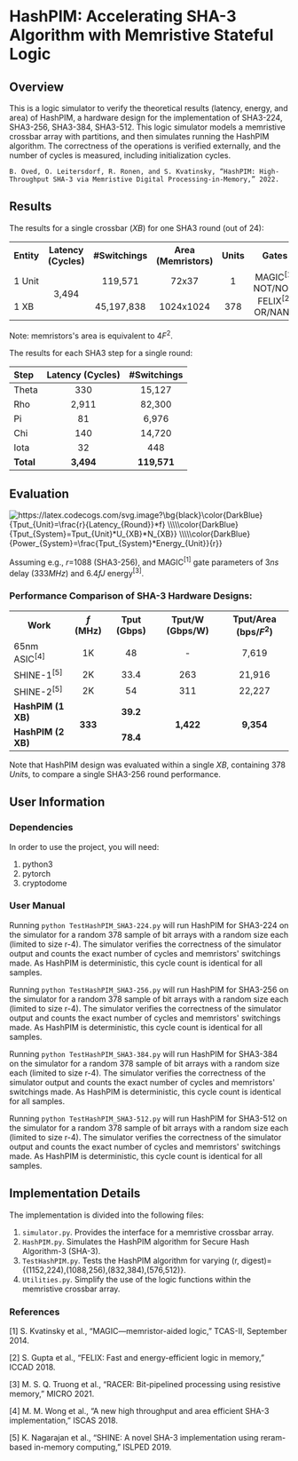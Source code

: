 # HashPIM: Accelerating SHA-3 Algorithm with Memristive Stateful Logic
## Overview
This is a logic simulator to verify the theoretical results (latency, energy, and area) of HashPIM, a hardware design for the implementation of SHA3-224, SHA3-256, SHA3-384, SHA3-512. This logic simulator models a memristive crossbar array with partitions, and then simulates running the HashPIM algorithm. The correctness of the operations is verified externally, and the number of cycles is measured, including initialization cycles.

`B. Oved, O. Leitersdorf, R. Ronen, and S. Kvatinsky, “HashPIM: High-Throughput SHA-3 via Memristive Digital Processing-in-Memory,” 2022.`

## Results

The results for a single crossbar (*XB*) for one SHA3 round (out of 24):

<table>
  <tr>
    <th>Entity</th>
    <th>Latency (Cycles)</th>
    <th>#Switchings</th>
    <th>Area (Memristors)</th>
    <th>Units</th>
    <th>Gates</th>
  </tr>
  <tr>
    <td align="left">1 Unit</td>
    <td rowspan="2" align="center">3,494</td>
    <td align="center">119,571</td>
    <td align="center">72x37</td>
    <td align="center">1</td>
    <td rowspan="2" align="center">MAGIC<sup>[1]</sup> NOT/NOR, FELIX<sup>[2]</sup> OR/NAND</td>
  </tr>
  <tr>
    <td align="left">1 XB</td>
    <td align="center">45,197,838</td>
    <td align="center">1024x1024</td>
    <td align="center">378</td>
  </tr>
</table>

Note: memristors's area is equivalent to 4*F*<sup>2</sup>.


The results for each SHA3 step for a single round: 

| Step | Latency (Cycles) | #Switchings |
| :---- | :----: | :----: |
| Theta | 330 | 15,127 |
| Rho | 2,911 | 82,300 |
| Pi | 81 | 6,976 |
| Chi | 140 | 14,720 |
| Iota | 32 | 448 |
| **Total** | **3,494** | **119,571** |

## Evaluation
<img src="https://latex.codecogs.com/svg.image?\bg{black}\color{DarkBlue}&space;{Tput_{Unit}=\frac{r}{Latency_{Round}}*f}&space;\\\\\color{DarkBlue}&space;{Tput_{System}=Tput_{Unit}*U_{XB}*N_{XB}}&space;\\\\\color{DarkBlue}&space;{Power_{System}=\frac{Tput_{System}*Energy_{Unit}}{r}}" title="https://latex.codecogs.com/svg.image?\bg{black}\color{DarkBlue} {Tput_{Unit}=\frac{r}{Latency_{Round}}*f} \\\\\color{DarkBlue} {Tput_{System}=Tput_{Unit}*U_{XB}*N_{XB}} \\\\\color{DarkBlue} {Power_{System}=\frac{Tput_{System}*Energy_{Unit}}{r}}" />


Assuming e.g., *r*=1088 (SHA3-256), and MAGIC<sup>[1]</sup> gate parameters of 3*ns* delay (333*MHz*) and 6.4*fJ* energy<sup>[3]</sup>.


### Performance Comparison of SHA-3 Hardware Designs:

<table>
  <tr>
    <th>Work</th>
    <th><i>f</i> (MHz)</th>
    <th>Tput (Gbps)</th>
    <th>Tput/W (Gbps/W)</th>
    <th>Tput/Area (bps/<i>F</i><sup>2</sup>)</th>
  </tr>
  <tr>
    <td align="left">65nm ASIC<sup>[4]</sup></td>
    <td align="center">1K</td>
    <td align="center">48</td>
    <td align="center">-</td>
    <td align="center">7,619</td>
  </tr>
  <tr>
    <td align="left">SHINE-1<sup>[5]</sup></td>
    <td align="center">2K</td>
    <td align="center">33.4</td>
    <td align="center">263</td>
    <td align="center">21,916</td>
  </tr>
  <tr>
    <td align="left">SHINE-2<sup>[5]</sup></td>
    <td align="center">2K</td>
    <td align="center">54</td>
    <td align="center">311</td>
    <td align="center">22,227</td>
  </tr>
  <tr>
    <td align="left"><b>HashPIM (1 XB)</b></td>
    <td rowspan="2" align="center"><b>333</b></td>
    <td align="center"><b>39.2</b></td>
    <td rowspan="2" align="center"><b>1,422</b></td>
    <td rowspan="2" align="center"><b>9,354</b></td>
  </tr>
  <tr>
    <td align="left"><b>HashPIM (2 XB)</b></td>
    <td align="center"><b>78.4</b></td>
  </tr>
</table>

Note that HashPIM design was evaluated within a single *XB*, containing 378 *Unit*s, to compare a single SHA3-256 round performance.


## User Information
### Dependencies
In order to use the project, you will need:
1. python3
2. pytorch
3. cryptodome

### User Manual
Running `python TestHashPIM_SHA3-224.py` will run HashPIM for SHA3-224 on the simulator for a random 378 sample of bit arrays with a random size each (limited to size r-4). The simulator verifies the correctness
of the simulator output and counts the exact number of cycles and memristors' switchings made. As HashPIM is deterministic, this cycle count is identical for all samples.

Running `python TestHashPIM_SHA3-256.py` will run HashPIM for SHA3-256 on the simulator for a random 378 sample of bit arrays with a random size each (limited to size r-4). The simulator verifies the correctness
of the simulator output and counts the exact number of cycles and memristors' switchings made. As HashPIM is deterministic, this cycle count is identical for all samples.

Running `python TestHashPIM_SHA3-384.py` will run HashPIM for SHA3-384 on the simulator for a random 378 sample of bit arrays with a random size each (limited to size r-4). The simulator verifies the correctness
of the simulator output and counts the exact number of cycles and memristors' switchings made. As HashPIM is deterministic, this cycle count is identical for all samples.

Running `python TestHashPIM_SHA3-512.py` will run HashPIM for SHA3-512 on the simulator for a random 378 sample of bit arrays with a random size each (limited to size r-4). The simulator verifies the correctness
of the simulator output and counts the exact number of cycles and memristors' switchings made. As HashPIM is deterministic, this cycle count is identical for all samples.

## Implementation Details
The implementation is divided into the following files: 
1. `simulator.py`. Provides the interface for a memristive crossbar array.
2. `HashPIM.py`. Simulates the HashPIM algorithm for Secure Hash Algorithm-3 (SHA-3).
3. `TestHashPIM.py`. Tests the HashPIM algorithm for varying (r, digest)={(1152,224),(1088,256),(832,384),(576,512)}.
4. `Utilities.py`. Simplify the use of the logic functions within the memristive crossbar array.

### References

[1] S. Kvatinsky et al., “MAGIC—memristor-aided logic,” TCAS-II, September 2014.

[2] S. Gupta et al., “FELIX: Fast and energy-efficient logic in memory,” ICCAD 2018.

[3] M. S. Q. Truong et al., “RACER: Bit-pipelined processing using resistive memory,” MICRO 2021.

[4] M. M. Wong et al., “A new high throughput and area efficient SHA-3 implementation,” ISCAS 2018.

[5] K. Nagarajan et al., “SHINE: A novel SHA-3 implementation using reram-based in-memory computing,” ISLPED 2019.
